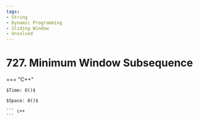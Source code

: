 ```yaml
---
tags:
- String
- Dynamic Programming
- Sliding Window
- Unsolved
---
```



# 727. Minimum Window Subsequence

=== "C++"

    $Time: O()$

    $Space: O()$

    ``` c++
    ```